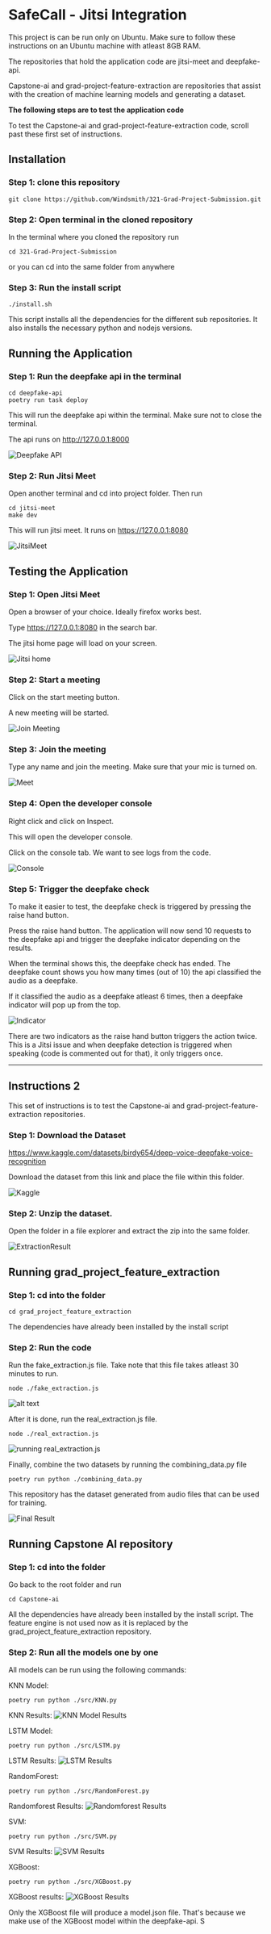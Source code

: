 # SafeCall - Jitsi Integration 

This project is can be run only on Ubuntu. Make sure to follow these instructions on an Ubuntu machine with atleast 8GB RAM. 

The repositories that hold the application code are jitsi-meet and deepfake-api. 

Capstone-ai and grad-project-feature-extraction are repositories that assist with the creation of machine learning models and generating a dataset. 

**The following steps are to test the application code**

To test the Capstone-ai and grad-project-feature-extraction code, scroll past these first set of instructions. 

## Installation

### Step 1: clone this repository 
```
git clone https://github.com/Windsmith/321-Grad-Project-Submission.git
```

### Step 2: Open terminal in the cloned repository

In the terminal where you cloned the repository run
```
cd 321-Grad-Project-Submission
```

or you can cd into the same folder from anywhere

### Step 3: Run the install script

```
./install.sh
```

This script installs all the dependencies for the different sub repositories. It also installs the necessary python and nodejs versions. 

## Running the Application

### Step 1: Run the deepfake api in the terminal

```
cd deepfake-api
poetry run task deploy
```

This will run the deepfake api within the terminal. Make sure not to close the terminal. 

The api runs on http://127.0.0.1:8000

![Deepfake API](./images/deepfakeAPI.png)

### Step 2: Run Jitsi Meet

Open another terminal and cd into project folder. Then run

```
cd jitsi-meet
make dev
```

This will run jitsi meet. It runs on https://127.0.0.1:8080

![JitsiMeet](./images/JitsiMeet.png)

## Testing the Application

### Step 1: Open Jitsi Meet

Open a browser of your choice. Ideally firefox works best. 

Type https://127.0.0.1:8080 in the search bar. 

The jitsi home page will load on your screen. 

![Jitsi home](./images/JitsiHome.png)

### Step 2: Start a meeting

Click on the start meeting button. 

A new meeting will be started. 


![Join Meeting](./images/JoinMeet.png)

### Step 3: Join the meeting

Type any name and join the meeting. Make sure that your mic is turned on. 

![Meet](./images/Meet.png)

### Step 4: Open the developer console

Right click and click on Inspect. 

This will open the developer console. 

Click on the console tab. We want to see logs from the code. 

![Console](./images/Console.png)

### Step 5: Trigger the deepfake check

To make it easier to test, the deepfake check is triggered by pressing the raise hand button. 

Press the raise hand button. The application will now send 10 requests to the deepfake api and trigger the deepfake indicator depending on the results. 

When the terminal shows this, the deepfake check has ended. The deepfake count shows you how many times (out of 10) the api classified the audio as a deepfake. 

If it classified the audio as a deepfake atleast 6 times, then a deepfake indicator will pop up from the top. 

![Indicator](./images/Indicator.png)

There are two indicators as the raise hand button triggers the action twice. This is a Jitsi issue and when deepfake detection is triggered when speaking (code is commented out for that), it only triggers once. 

--- 

## Instructions 2

This set of instructions is to test the Capstone-ai and grad-project-feature-extraction repositories. 

### Step 1: Download the Dataset

https://www.kaggle.com/datasets/birdy654/deep-voice-deepfake-voice-recognition

Download the dataset from this link and place the file within this folder. 

![Kaggle](./images/Kaggle.png)

### Step 2: Unzip the dataset. 

Open the folder in a file explorer and extract the zip into the same folder. 

![ExtractionResult](./images/archive.png)

## Running grad_project_feature_extraction

### Step 1: cd into the folder

```
cd grad_project_feature_extraction
```

The dependencies have already been installed by the install script

### Step 2: Run the code

Run the fake_extraction.js file. Take note that this file takes atleast 30 minutes to run. 

```
node ./fake_extraction.js
```

![alt text](./images/fake_extraction.png)

After it is done, run the real_extraction.js file. 

```
node ./real_extraction.js
```

![running real_extraction.js](./images/real_extraction.png)

Finally, combine the two datasets by running the combining_data.py file

```
poetry run python ./combining_data.py
```

This repository has the dataset generated from audio files that can be used for training. 

![Final Result](./images/grad_project_feature_extraction.png)

## Running Capstone AI repository

### Step 1: cd into the folder

Go back to the root folder and run 

```
cd Capstone-ai
```

All the dependencies have already been installed by the install script. The feature engine is not used now as it is replaced by the grad_project_feature_extraction repository. 

### Step 2: Run all the models one by one 

All models can be run using the following commands: 

KNN Model: 

```
poetry run python ./src/KNN.py
```

KNN Results: 
![KNN Model Results](./images/KNN.png)

LSTM Model: 

```
poetry run python ./src/LSTM.py
```

LSTM Results: 
![LSTM Results](./images/LSTM.png)

RandomForest: 

```
poetry run python ./src/RandomForest.py
```

Randomforest Results: 
![Randomforest Results](./images/Randomforest.png)

SVM: 

```
poetry run python ./src/SVM.py
```

SVM Results:
![SVM Results](./images/SVM.png)

XGBoost: 

```
poetry run python ./src/XGBoost.py
```

XGBoost results:
![XGBoost Results](./images/XGBoost.png)

Only the XGBoost file will produce a model.json file. That's because we make use of the XGBoost model within the deepfake-api. S